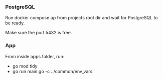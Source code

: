 ### PostgreSQL
Run docker compose up from projects root dir and wait for PostgreSQL to be ready.

Make sure the port 5432 is free.

### App
From inside apps folder, run:
- go mod tidy
- go run main.go -c ../common/env_vars
